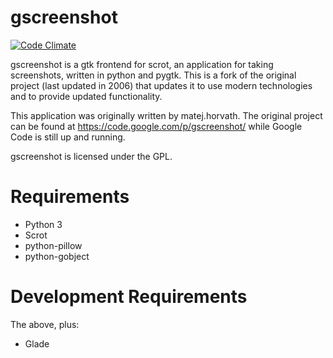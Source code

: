 gscreenshot
===============
[![Code Climate](https://codeclimate.com/github/thenaterhood/gscreenshot/badges/gpa.svg)](https://codeclimate.com/github/thenaterhood/gscreenshot)

gscreenshot is a gtk frontend for scrot, an application for taking screenshots,
written in python and pygtk. This is a fork of the original project (last
updated in 2006) that updates it to use modern technologies and to provide
updated functionality.

This application was originally written by matej.horvath. The original project
can be found at https://code.google.com/p/gscreenshot/ while Google Code is
still up and running.

gscreenshot is licensed under the GPL.

Requirements
===============
* Python 3
* Scrot
* python-pillow
* python-gobject

Development Requirements
==============
The above, plus:
* Glade

